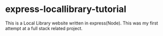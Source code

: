 # express-locallibrary-tutorial
This is a Local Library website written in express(Node).
This was my first attempt at a full stack related project.
